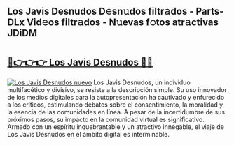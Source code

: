 ## Los Javis Desnudos D𝚎sn𝚞dos filtr𝚊dos - Parts-DLx Vid𝚎os filtr𝚊dos - N𝚞evas f𝚘tos atr𝚊ctivas JDiDM

# <h2><a href="http://mbcpdf.tromn.icu/?c=Los+Javis+Desnudos">🔗👉👉👉 Los Javis Desnudos 🔗🔗</a></h2>

[![Los Javis Desnudos nuevo](https://i.imgur.com/pEAQMta.gif)](http://mbcpdf.tromn.icu/?c=Los+Javis+Desnudos)
Los Javis Desnudos, un individuo multifacético y divisivo, se resiste a la descripción simple. Su uso innovador de los medios digitales para la autopresentación ha cautivado y enfurecido a los críticos, estimulando debates sobre el consentimiento, la moralidad y la esencia de las comunidades en línea. A pesar de la incertidumbre de sus próximos pasos, su impacto en la comunidad virtual es significativo. Armado con un espíritu inquebrantable y un atractivo innegable, el viaje de Los Javis Desnudos en el ámbito digital es interminable.
